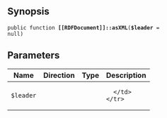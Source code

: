 ## Synopsis

<code>public function <b>[[RDFDocument]]::asXML</b>(<b>$leader</b> = null)</code>

## Parameters

<table>
  <thead>
    <tr>
      <th>Name</th>
      <th>Direction</th>
      <th>Type</th>
      <th>Description</th>
    </tr>
  </thead>
  <tbody>
    <tr>
      <td><code>$leader</code>
      <td><i></i></td>
      <td></td>
      <td>

      </td>
    </tr>
  </tbody>
</table>

